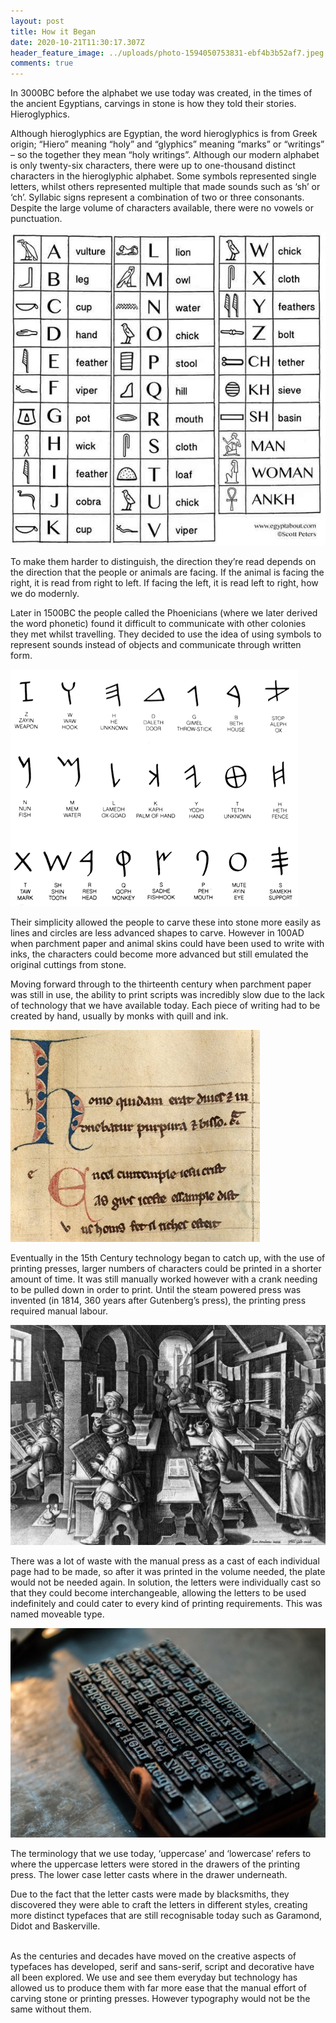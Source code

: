 ```yaml
---
layout: post
title: How it Began
date: 2020-10-21T11:30:17.307Z
header_feature_image: ../uploads/photo-1594050753831-ebf4b3b52af7.jpeg
comments: true
---
```

In 3000BC before the alphabet we use today was created, in the times of the ancient Egyptians, carvings in stone is how they told their stories. Hieroglyphics. 

Although hieroglyphics are Egyptian, the word hieroglyphics is from Greek origin; “Hiero” meaning “holy” and “glyphics” meaning “marks” or “writings” – so the together they mean “holy writings”. Although our modern alphabet is only twenty-six characters, there were up to one-thousand distinct characters in the hieroglyphic alphabet. Some symbols represented single letters, whilst others represented multiple that made sounds such as ‘sh’ or ‘ch’. Syllabic signs represent a combination of two or three consonants. Despite the large volume of characters available, there were no vowels or punctuation.

![Hieroglyphics ](../uploads/41302f3e69a1bff47c204e2c4b646f0f.jpg "Hieroglyphics")

To make them harder to distinguish, the direction they’re read depends on the direction that the people or animals are facing. If the animal is facing the right, it is read from right to left. If facing the left, it is read left to right, how we do modernly. 

Later in 1500BC the people called the Phoenicians (where we later derived the word phonetic) found it difficult to communicate with other colonies they met whilst travelling. They decided to use the idea of using symbols to represent sounds instead of objects and communicate through written form. 

![Phoenicians Alphabet](../uploads/ff18f5c80430eef65299c64a6c4d559d.gif "Phoenicians Alphabet")

Their simplicity allowed the people to carve these into stone more easily as lines and circles are less advanced shapes to carve. However in 100AD when parchment paper and animal skins could have been used to write with inks, the characters could become more advanced but still emulated the original cuttings from stone. 

Moving forward through to the thirteenth century when parchment paper was still in use, the ability to print scripts was incredibly slow due to the lack of technology that we have available today. Each piece of writing had to be created by hand, usually by monks with quill and ink. 

![Quill and Ink Typography](../uploads/rao31wlc-lm-3-f72rdetail400x339.jpg "Quill and Ink Typography")

Eventually in the 15th Century technology began to catch up, with the use of printing presses, larger numbers of characters could be printed in a shorter amount of time. It was still manually worked however with a crank needing to be pulled down in order to print. Until the steam powered press was invented (in 1814, 360 years after Gutenberg’s press), the printing press required manual labour. 

![15th Century Printing Press](../uploads/printing-press-2.jpg "15th Century Printing Press")

There was a lot of waste with the manual press as a cast of each individual page had to be made, so after it was printed in the volume needed, the plate would not be needed again. In solution, the letters were individually cast so that they could become interchangeable, allowing the letters to be used indefinitely and could cater to every kind of printing requirements. This was named moveable type. 

![Moveable Type Lettering](../uploads/photo-1458067380247-41000a5397cb.jpeg "Moveable Type Lettering")

The terminology that we use today, ‘uppercase’ and ‘lowercase’ refers to where the uppercase letters were stored in the drawers of the printing press. The lower case letter casts where in the drawer underneath. 

Due to the fact that the letter casts were made by blacksmiths, they discovered they were able to craft the letters in different styles, creating more distinct typefaces that are still recognisable today such as Garamond, Didot and Baskerville.

\
As the centuries and decades have moved on the creative aspects of typefaces has developed, serif and sans-serif, script and decorative have all been explored. We use and see them everyday but technology has allowed us to produce them with far more ease that the manual effort of carving stone or printing presses. However typography would not be the same without them.